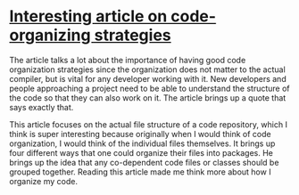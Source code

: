 
# [Interesting article on code-organizing strategies](https://medium.com/@msandin/strategies-for-organizing-code-2c9d690b6f33)

The article talks a lot about the importance of having good code organization strategies since the organization does not matter to the actual compiler, but is vital for any developer working with it. New developers and people approaching a project need to be able to understand the structure of the code so that they can also work on it. The article brings up a quote that says exactly that.

This article focuses on the actual file structure of a code repository, which I think is super interesting because originally when I would think of code organization, I would think of the individual files themselves. It brings up four different ways that one could organize their files into packages. He brings up the idea that any co-dependent code files or classes should be grouped together. Reading this article made me think more about how I organize my code.  